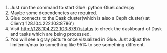 1. Just run the command to start Glue: python GlueLoader.py
2. Maybe some dependencies are required.
3. Glue connects to the Dask cluster(which is also a Ceph cluster) at Client('128.104.222.103:8786')
4. Visit http://128.104.222.103:8787/status to check the daskboard of Dask and tasks which are being processed.
5. You will see a gray picture once visualized in Glue. Just adjust the limit:min/max to something like 95% to see something different. 
